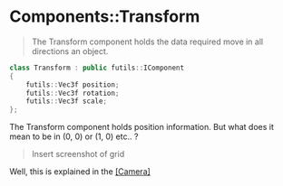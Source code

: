 # Components::Transform

> The Transform component holds the data required move in all directions an object.

```c++
class Transform : public futils::IComponent
{
  	futils::Vec3f position;
  	futils::Vec3f rotation;
  	futils::Vec3f scale;
};
```

The Transform component holds position information. But what does it mean to be in (0, 0) or (1, 0) etc.. ? 

> Insert screenshot of grid

Well, this is explained in the [[Camera]](../systems/Camera.md)

